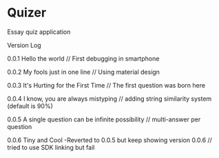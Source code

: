 # Quizer
Essay quiz application

Version Log

0.0.1 Hello the world // First debugging in smartphone

0.0.2 My fools just in one line // Using material design

0.0.3 It's Hurting for the First Time // The first question was born here

0.0.4 I know, you are always mistyping // adding string similarity system (default is 90%)

0.0.5 A single question can be infinite possibility // multi-answer per question

0.0.6 Tiny and Cool -Reverted to 0.0.5 but keep showing version 0.0.6 // tried to use SDK linking but fail

